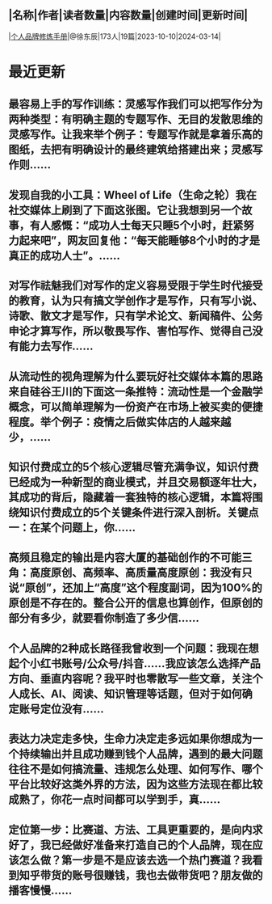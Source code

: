 |名称|作者|读者数量|内容数量|创建时间|更新时间|
---
|[个人品牌修炼手册](https://xiaobot.net/p/Halley02?refer=0b133df9-27dc-423b-8101-639049001c13)|@徐东辰|173人|19篇|2023-10-10|2024-03-14|

# 最近更新
## 最容易上手的写作训练：灵感写作我们可以把写作分为两种类型：有明确主题的专题写作、无目的发散思维的灵感写作。让我来举个例子：专题写作就是拿着乐高的图纸，去把有明确设计的最终建筑给搭建出来；灵感写作则......
## 发现自我的小工具：Wheel of Life（生命之轮）我在社交媒体上刷到了下面这张图。它让我想到另一个故事，有人感慨：“成功人士每天只睡5个小时，赶紧努力起来吧”，网友回复他：“每天能睡够8个小时的才是真正的成功人士”。......
## 对写作祛魅我们对写作的定义容易受限于学生时代接受的教育，认为只有搞文学创作才是写作，只有写小说、诗歌、散文才是写作，只有学术论文、新闻稿件、公务申论才算写作，所以敬畏写作、害怕写作、觉得自己没有能力去写作......
## 从流动性的视角理解为什么要玩好社交媒体本篇的思路来自硅谷王川的下面这一条推特：流动性是一个金融学概念，可以简单理解为一份资产在市场上被买卖的便捷程度。举个例子：疫情之后做实体店的人越来越少，......
## 知识付费成立的5个核心逻辑尽管充满争议，知识付费已经成为一种新型的商业模式，并且交易额逐年壮大，其成功的背后，隐藏着一套独特的核心逻辑，本篇将围绕知识付费成立的5个关键条件进行深入剖析。关键点一：在某个问题上，你......
## 高频且稳定的输出是内容大厦的基础创作的不可能三角：高度原创、高频率、高质量高度原创：我没有只说“原创”，还加上“高度”这个程度副词，因为100%的原创是不存在的。整合公开的信息也算创作，但原创的部分有多少，就要看你制造了多少信......
## 个人品牌的2种成长路径我曾收到一个问题：我现在想起个小红书账号/公众号/抖音......我应该怎么选择产品方向、垂直内容呢？我平时也零散写一些文章，关注个人成长、AI、阅读、知识管理等话题，但对于如何确定账号定位没有......
## 表达力决定走多快，生命力决定走多远如果你想成为一个持续输出并且成功赚到钱个人品牌，遇到的最大问题往往不是如何搞流量、违规怎么处理、如何写作、哪个平台比较好这类外界的方法，因为这些方法现在都比较成熟了，你花一点时间都可以学到手，真......
## 定位第一步：比赛道、方法、工具更重要的，是向内求好了，我已经做好准备来打造自己的个人品牌，现在应该怎么做？第一步是不是应该去选一个热门赛道？我看到知乎带货的账号很赚钱，我也去做带货吧？朋友做的播客慢慢......

